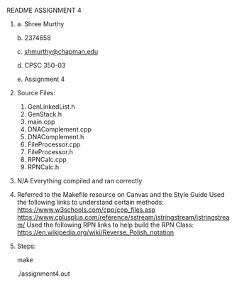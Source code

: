 README ASSIGNMENT 4

1)
    a. Shree Murthy
	
    b. 2374658
	
    c. shmurthy@chapman.edu
	
    d. CPSC 350-03
	
    e. Assignment 4

2) Source Files:
    1. GenLinkedList.h
    2. GenStack.h
    3. main.cpp
    4. DNAComplement.cpp
    5. DNAComplement.h
    6. FileProcessor.cpp
    7. FileProcessor.h
    8. RPNCalc.cpp
    9. RPNCalc.h

3) N/A Everything compiled and ran correctly


4) Referred to the Makefile resource on Canvas and the Style Guide
   Used the following links to understand certain methods: 
        https://www.w3schools.com/cpp/cpp_files.asp 
        https://www.cplusplus.com/reference/sstream/istringstream/istringstream/
    Used the following RPN links to help build the RPN Class:
        https://en.wikipedia.org/wiki/Reverse_Polish_notation



        
5) Steps:
    
	make 
	
    ./assignment4.out
